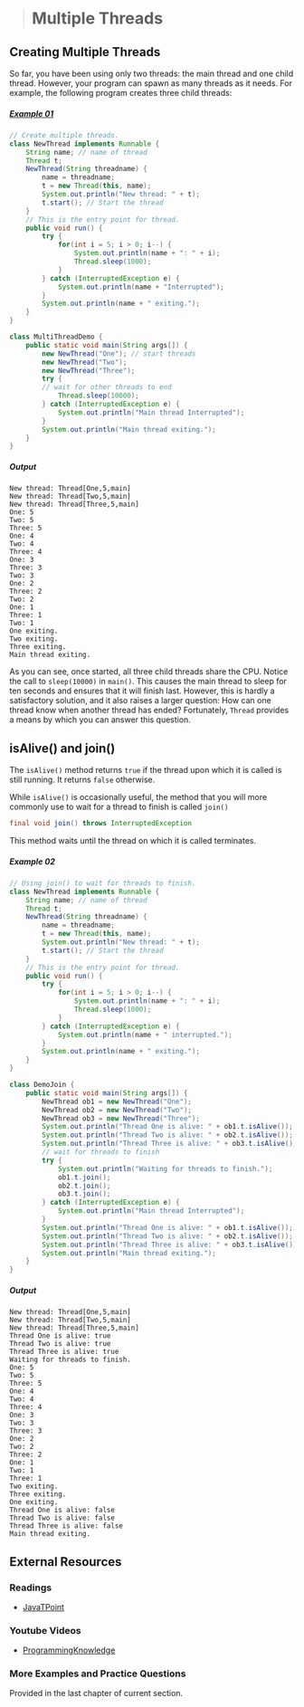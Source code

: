 ># Multiple Threads

## Creating Multiple Threads

So far, you have been using only two threads: the main thread and one child thread. However, your program can spawn as many threads as it needs. For example, the following program creates three child threads:

##### [Example 01](../20-Examples/14-Multithreaded-Programing/03-Multiple-Threads/Example-01/)

```java
// Create multiple threads.
class NewThread implements Runnable {
    String name; // name of thread
    Thread t;
    NewThread(String threadname) {
        name = threadname;
        t = new Thread(this, name);
        System.out.println("New thread: " + t);
        t.start(); // Start the thread
    }
    // This is the entry point for thread.
    public void run() {
        try {
            for(int i = 5; i > 0; i--) {
                System.out.println(name + ": " + i);
                Thread.sleep(1000);
            }
        } catch (InterruptedException e) {
            System.out.println(name + "Interrupted");
        }
        System.out.println(name + " exiting.");
    }
}
```

```java
class MultiThreadDemo {
    public static void main(String args[]) {
        new NewThread("One"); // start threads
        new NewThread("Two");
        new NewThread("Three");
        try {
        // wait for other threads to end
            Thread.sleep(10000);
        } catch (InterruptedException e) {
            System.out.println("Main thread Interrupted");
        }
        System.out.println("Main thread exiting.");
    }
}
```

##### Output

    New thread: Thread[One,5,main]
    New thread: Thread[Two,5,main]
    New thread: Thread[Three,5,main]
    One: 5
    Two: 5
    Three: 5
    One: 4
    Two: 4
    Three: 4
    One: 3
    Three: 3
    Two: 3
    One: 2
    Three: 2
    Two: 2
    One: 1
    Three: 1
    Two: 1
    One exiting.
    Two exiting.
    Three exiting.
    Main thread exiting.

As you can see, once started, all three child threads share the CPU. Notice the call to `sleep(10000)` in `main()`. This causes the main thread to sleep for ten seconds and ensures that it will finish last. However, this is hardly a satisfactory solution, and it also raises a larger question: How can one thread know when another thread has ended? Fortunately, `Thread` provides a means by which you can answer this question.

## isAlive() and join()

The `isAlive()` method returns `true` if the thread upon which it is called is still running. It returns `false` otherwise.

While `isAlive()` is occasionally useful, the method that you will more commonly use to wait for a thread to finish is called `join()`

```java
final void join() throws InterruptedException
```

This method waits until the thread on which it is called terminates.

##### Example 02

```java
// Using join() to wait for threads to finish.
class NewThread implements Runnable {
    String name; // name of thread
    Thread t;
    NewThread(String threadname) {
        name = threadname;
        t = new Thread(this, name);
        System.out.println("New thread: " + t);
        t.start(); // Start the thread
    }
    // This is the entry point for thread.
    public void run() {
        try {
            for(int i = 5; i > 0; i--) {
                System.out.println(name + ": " + i);
                Thread.sleep(1000);
            }
        } catch (InterruptedException e) {
            System.out.println(name + " interrupted.");
        }
        System.out.println(name + " exiting.");
    }
}
```
```java
class DemoJoin {
    public static void main(String args[]) {
        NewThread ob1 = new NewThread("One");
        NewThread ob2 = new NewThread("Two");
        NewThread ob3 = new NewThread("Three");
        System.out.println("Thread One is alive: " + ob1.t.isAlive());
        System.out.println("Thread Two is alive: " + ob2.t.isAlive());
        System.out.println("Thread Three is alive: " + ob3.t.isAlive());
        // wait for threads to finish
        try {
            System.out.println("Waiting for threads to finish.");
            ob1.t.join();
            ob2.t.join();
            ob3.t.join();
        } catch (InterruptedException e) {
            System.out.println("Main thread Interrupted");
        }
        System.out.println("Thread One is alive: " + ob1.t.isAlive());
        System.out.println("Thread Two is alive: " + ob2.t.isAlive());
        System.out.println("Thread Three is alive: " + ob3.t.isAlive());
        System.out.println("Main thread exiting.");
    }
}
```
##### Output

    New thread: Thread[One,5,main]
    New thread: Thread[Two,5,main]
    New thread: Thread[Three,5,main]
    Thread One is alive: true
    Thread Two is alive: true
    Thread Three is alive: true
    Waiting for threads to finish.
    One: 5
    Two: 5
    Three: 5
    One: 4
    Two: 4
    Three: 4
    One: 3
    Two: 3
    Three: 3
    One: 2
    Two: 2
    Three: 2
    One: 1
    Two: 1
    Three: 1
    Two exiting.
    Three exiting.
    One exiting.
    Thread One is alive: false
    Thread Two is alive: false
    Thread Three is alive: false
    Main thread exiting.


## External Resources

### Readings

* [JavaTPoint](https://www.javatpoint.com/join()-method)

### Youtube Videos

* [ProgrammingKnowledge](https://www.youtube.com/watch?v=8bSlaGsG4dk&list=PLS1QulWo1RIbfTjQvTdj8Y6yyq4R7g-Al&index=45)

### More Examples and Practice Questions

Provided in the last chapter of current section.